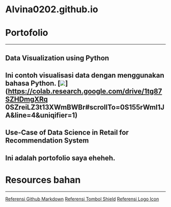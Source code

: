 # Alvina0202.github.io
# Portofolio
---
## Data Visualization using Python
Ini contoh visualisasi data dengan menggunakan bahasa Python.
[![](https://img.shields.io/badge/Google_ColabRun_on_Google_Colab-orange?logo=googlecolab&style=flatsquare)](https://colab.research.google.com/drive/1tg87SZHDmgXRq
0SZreiLZ3t13XWmBWBr#scrollTo=0S155rWmI1JA&line=4&uniqifier=1)
---
## Use-Case of Data Science in Retail for Recommendation System
Ini adalah portofolio saya eheheh.
--
# Resources bahan
---
[Referensi Github Markdown](https://github.com/adam-p/markdownhere/wiki/Markdown-Cheatsheet)
[Referensi Tombol Shield](https://shields.io/#your-badge)
[Referensi Logo Icon](https://simpleicons.org/)

